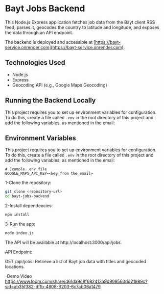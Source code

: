 # Bayt Jobs Backend

This Node.js Express application fetches job data from the Bayt client RSS feed, parses it, geocodes the country to latitude and longitude, and exposes the data through an API endpoint.

The backend is deployed and accessible at [https://bayt-service.onrender.com](https://bayt-service.onrender.com).

## Technologies Used

- Node.js
- Express
- Geocoding API (e.g., Google Maps Geocoding)

## Running the Backend Locally
This project requires you to set up environment variables for configuration. To do this, create a file called `.env` in the root directory of this project and add the following variables, as mentioned in the email:
## Environment Variables

This project requires you to set up environment variables for configuration. To do this, create a file called `.env` in the root directory of this project and add the following variables, as mentioned in the email:

```env
# Example .env file
GOOGLE_MAPS_API_KEY=<key from the email>
```

1-Clone the repository:
   ```bash
   git clone <repository-url>
   cd bayt-jobs-backend
  ```
2-Install dependencies:
   ```bash
   npm install
  ```
3-Run the app:
   ```bash
   node index.js
   ```
 The API will be available at http://localhost:3000/api/jobs.

API Endpoint:

GET /api/jobs: Retrieve a list of Bayt job data with titles and geocoded locations.

-Demo Video
https://www.loom.com/share/d61da9c8f682413a9d909563dd21989c?sid=ab35f382-dffb-4808-9203-6c7ab06a1479


